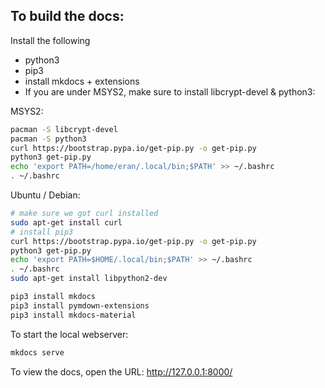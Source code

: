 ## To build the docs:

Install the following

- python3
- pip3
- install mkdocs + extensions
- If you are under MSYS2, make sure to install libcrypt-devel & python3:

MSYS2:

```bash
pacman -S libcrypt-devel
pacman -S python3
curl https://bootstrap.pypa.io/get-pip.py -o get-pip.py
python3 get-pip.py
echo 'export PATH=/home/eran/.local/bin;$PATH' >> ~/.bashrc
. ~/.bashrc
```

Ubuntu / Debian:

```bash
# make sure we got curl installed
sudo apt-get install curl
# install pip3
curl https://bootstrap.pypa.io/get-pip.py -o get-pip.py
python3 get-pip.py
echo 'export PATH=$HOME/.local/bin;$PATH' >> ~/.bashrc
. ~/.bashrc
sudo apt-get install libpython2-dev
```

```bash
pip3 install mkdocs
pip3 install pymdown-extensions
pip3 install mkdocs-material
```

To start the local webserver:

```bash
mkdocs serve
```

To view the docs, open the URL: http://127.0.0.1:8000/

